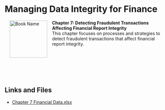 # Managing Data Integrity for Finance

<a href="https://www.packtpub.com/product/managing-data-integrity-for-finance/9781837630141"><img src="https://content.packt.com/B19758/cover_image_small.jpg" alt="Book Name" height="120px" align="left" style="margin: 0px 15px; border-color: white; border-style: solid; border-width: 1px;"></a>

**Chapter 7: Detecting Fraudulent Transactions Affecting Financial Report Integrity** <br />
This chapter focuses on processes and strategies to detect fraudulent transactions that affect financial report integrity.

<br />
<br />
<br />
<br />
<br />

## Links and Files
- [Chapter 7 Financial Data.xlsx](https://github.com/PacktPublishing/Managing-Data-Integrity-for-Finance/blob/main/ch07/Chapter%207%20Financial%20Data.xlsx)
